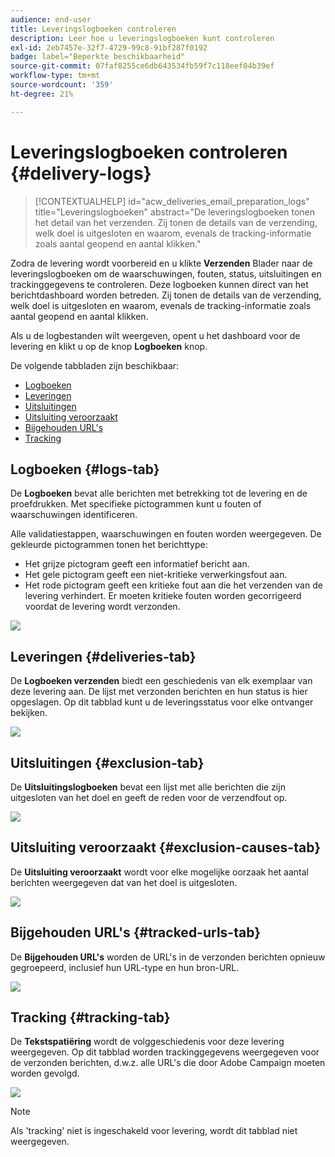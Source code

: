 ```yaml
---
audience: end-user
title: Leveringslogboeken controleren
description: Leer hoe u leveringslogboeken kunt controleren
exl-id: 2eb7457e-32f7-4729-99c8-91bf287f0192
badge: label="Beperkte beschikbaarheid"
source-git-commit: 07faf8255ce6db643534fb59f7c118eef04b39ef
workflow-type: tm+mt
source-wordcount: '359'
ht-degree: 21%

---
```


# Leveringslogboeken controleren {#delivery-logs}

>[!CONTEXTUALHELP]
>id="acw_deliveries_email_preparation_logs"
>title="Leveringslogboeken"
>abstract="De leveringslogboeken tonen het detail van het verzenden. Zij tonen de details van de verzending, welk doel is uitgesloten en waarom, evenals de tracking-informatie zoals aantal geopend en aantal klikken."

Zodra de levering wordt voorbereid en u klikte **Verzenden** Blader naar de leveringslogboeken om de waarschuwingen, fouten, status, uitsluitingen en trackinggegevens te controleren. Deze logboeken kunnen direct van het berichtdashboard worden betreden. Zij tonen de details van de verzending, welk doel is uitgesloten en waarom, evenals de tracking-informatie zoals aantal geopend en aantal klikken.

Als u de logbestanden wilt weergeven, opent u het dashboard voor de levering en klikt u op de knop **Logboeken** knop.

De volgende tabbladen zijn beschikbaar:

* [Logboeken](#logs-tab)
* [Leveringen](#deliveries-tab)
* [Uitsluitingen](#exclusion-tab)
* [Uitsluiting veroorzaakt](#exclusion-causes)
* [Bijgehouden URL&#39;s](#tracked-urls)
* [Tracking](#tracking)

## Logboeken {#logs-tab}

De **Logboeken** bevat alle berichten met betrekking tot de levering en de proefdrukken. Met specifieke pictogrammen kunt u fouten of waarschuwingen identificeren.

Alle validatiestappen, waarschuwingen en fouten worden weergegeven. De gekleurde pictogrammen tonen het berichttype:

* Het grijze pictogram geeft een informatief bericht aan.
* Het gele pictogram geeft een niet-kritieke verwerkingsfout aan.
* Het rode pictogram geeft een kritieke fout aan die het verzenden van de levering verhindert. Er moeten kritieke fouten worden gecorrigeerd voordat de levering wordt verzonden.

![](assets/logs.png)


## Leveringen {#deliveries-tab}

De **Logboeken verzenden** biedt een geschiedenis van elk exemplaar van deze levering aan. De lijst met verzonden berichten en hun status is hier opgeslagen. Op dit tabblad kunt u de leveringsstatus voor elke ontvanger bekijken.

![](assets/logs2.png)

## Uitsluitingen {#exclusion-tab}

De **Uitsluitingslogboeken** bevat een lijst met alle berichten die zijn uitgesloten van het doel en geeft de reden voor de verzendfout op.

![](assets/logs3.png)

## Uitsluiting veroorzaakt {#exclusion-causes-tab}

De **Uitsluiting veroorzaakt** wordt voor elke mogelijke oorzaak het aantal berichten weergegeven dat van het doel is uitgesloten.

![](assets/logs4.png)

## Bijgehouden URL&#39;s {#tracked-urls-tab}

De **Bijgehouden URL&#39;s** worden de URL&#39;s in de verzonden berichten opnieuw gegroepeerd, inclusief hun URL-type en hun bron-URL.

![](assets/logs5.png)

## Tracking {#tracking-tab}

De **Tekstspatiëring** wordt de volggeschiedenis voor deze levering weergegeven. Op dit tabblad worden trackinggegevens weergegeven voor de verzonden berichten, d.w.z. alle URL&#39;s die door Adobe Campaign moeten worden gevolgd.


![](assets/logs6.png)

>[!NOTE]
>
>Als &#39;tracking&#39; niet is ingeschakeld voor levering, wordt dit tabblad niet weergegeven.